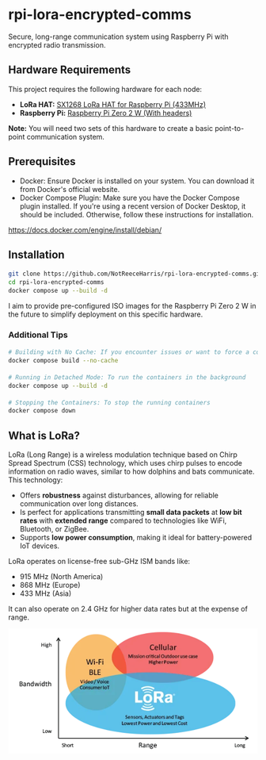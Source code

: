 # rpi-lora-encrypted-comms

Secure, long-range communication system using Raspberry Pi with encrypted radio transmission.

## Hardware Requirements

This project requires the following hardware for each node:

- **LoRa HAT:** [SX1268 LoRa HAT for Raspberry Pi (433MHz)](https://thepihut.com/products/sx1268-lora-hat-for-raspberry-pi-433mhz)
- **Raspberry Pi:** [Raspberry Pi Zero 2 W (With headers)](https://thepihut.com/products/raspberry-pi-zero-2?variant=43855634497731)

**Note:** You will need two sets of this hardware to create a basic point-to-point communication system.

## Prerequisites

- Docker: Ensure Docker is installed on your system. You can download it from Docker's official website.
- Docker Compose Plugin: Make sure you have the Docker Compose plugin installed. If you're using a recent version of Docker Desktop, it should be included. Otherwise, follow these instructions for installation.

https://docs.docker.com/engine/install/debian/

## Installation

```bash
git clone https://github.com/NotReeceHarris/rpi-lora-encrypted-comms.git
cd rpi-lora-encrypted-comms
docker compose up --build -d
```
I aim to provide pre-configured ISO images for the Raspberry Pi Zero 2 W in the future to simplify deployment on this specific hardware.

### Additional Tips

```bash
# Building with No Cache: If you encounter issues or want to force a complete rebuild
docker compose build --no-cache

# Running in Detached Mode: To run the containers in the background
docker compose up --build -d

# Stopping the Containers: To stop the running containers
docker compose down
```

<!--
## System Overview

- **WiFi Hotspot:** Raspberry Pi acts as a WiFi access point that mobile or laptop devices can connect to.
- **Website:** A Svelte application hosted on the Raspberry Pi's gateway IP, providing an interface for users to interact with the LoRa system.
- **Python API:** Back-end service handling:
  - Initialization of LoRa communication
  - Transmission and reception of LoRa signals
  - Encryption and decryption of messages
  - System information retrieval
- **Communication:** Data exchange between the website and Python API using WebSockets for real-time updates and a polling API for status checks.
-->

## What is LoRa?

LoRa (Long Range) is a wireless modulation technique based on Chirp Spread Spectrum (CSS) technology, which uses chirp pulses to encode information on radio waves, similar to how dolphins and bats communicate. This technology:

- Offers **robustness** against disturbances, allowing for reliable communication over long distances.
- Is perfect for applications transmitting **small data packets** at **low bit rates** with **extended range** compared to technologies like WiFi, Bluetooth, or ZigBee.
- Supports **low power consumption**, making it ideal for battery-powered IoT devices.

LoRa operates on license-free sub-GHz ISM bands like:
- 915 MHz (North America)
- 868 MHz (Europe)
- 433 MHz (Asia)

It can also operate on 2.4 GHz for higher data rates but at the expense of range.

![Bandwidth vs. Range](assets/bandwidth-vs-range.png)
